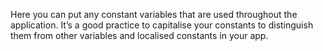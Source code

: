 Here you can put any constant variables that are used throughout the application. It’s a good practice to capitalise your constants to distinguish them from other variables and localised constants in your app.
